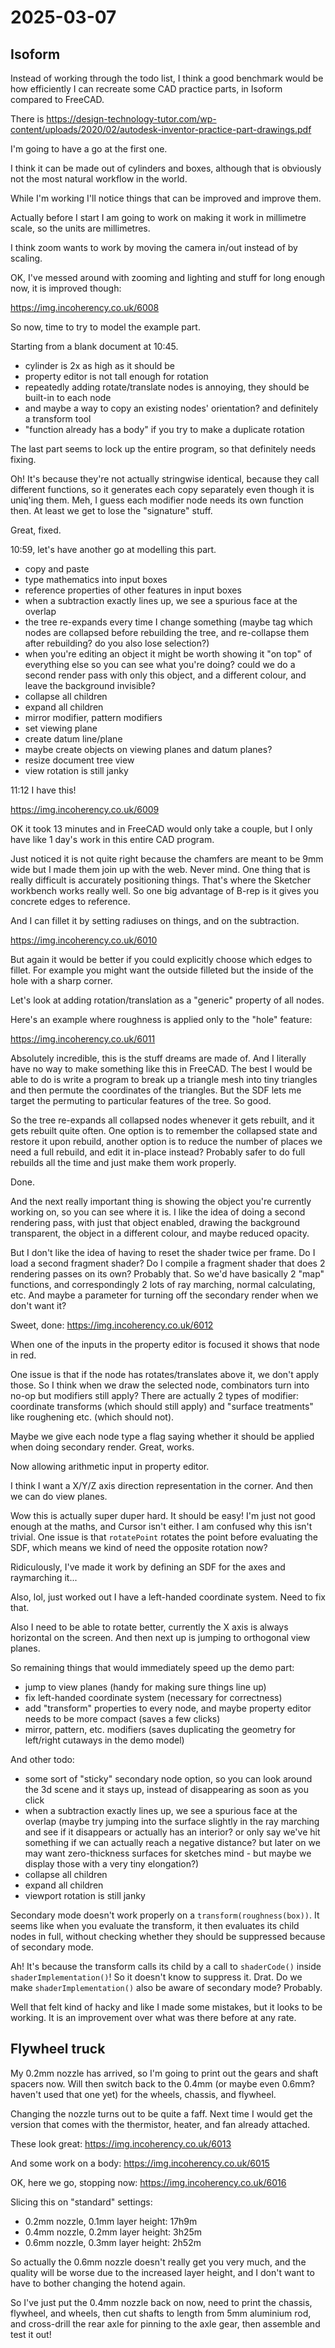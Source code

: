 # 2025-03-07

## Isoform

Instead of working through the todo list, I think a good benchmark would be how
efficiently I can recreate some CAD practice parts, in Isoform compared to FreeCAD.

There is https://design-technology-tutor.com/wp-content/uploads/2020/02/autodesk-inventor-practice-part-drawings.pdf

I'm going to have a go at the first one.

I think it can be made out of cylinders and boxes, although that is obviously not
the most natural workflow in the world.

While I'm working I'll notice things that can be improved and improve them.

Actually before I start I am going to work on making it work in millimetre scale,
so the units are millimetres.

I think zoom wants to work by moving the camera in/out instead of by scaling.

OK, I've messed around with zooming and lighting and stuff for long enough now,
it is improved though:

https://img.incoherency.co.uk/6008

So now, time to try to model the example part.

Starting from a blank document at 10:45.

 * cylinder is 2x as high as it should be
 * property editor is not tall enough for rotation
 * repeatedly adding rotate/translate nodes is annoying, they should be built-in to each node
 * and maybe a way to copy an existing nodes' orientation? and definitely a transform tool
 * "function already has a body" if you try to make a duplicate rotation

The last part seems to lock up the entire program, so that definitely needs fixing.

Oh! It's because they're not actually stringwise identical, because they call
different functions, so it generates each copy separately even though it is uniq'ing
them. Meh, I guess each modifier node needs its own function then. At least we
get to lose the "signature" stuff.

Great, fixed.

10:59, let's have another go at modelling this part.

 * copy and paste
 * type mathematics into input boxes
 * reference properties of other features in input boxes
 * when a subtraction exactly lines up, we see a spurious face at the overlap
 * the tree re-expands every time I change something (maybe tag which nodes are collapsed before rebuilding the tree, and re-collapse them after rebuilding? do you also lose selection?)
 * when you're editing an object it might be worth showing it "on top" of everything
else so you can see what you're doing? could we do a second render pass with only this object, and a different colour, and leave the background invisible?
 * collapse all children
 * expand all children
 * mirror modifier, pattern modifiers
 * set viewing plane
 * create datum line/plane
 * maybe create objects on viewing planes and datum planes?
 * resize document tree view
 * view rotation is still janky

11:12 I have this!

https://img.incoherency.co.uk/6009

OK it took 13 minutes and in FreeCAD would only take a couple, but I only have like
1 day's work in this entire CAD program.

Just noticed it is not quite right because the chamfers are meant to be 9mm wide
but I made them join up with the web. Never mind. One thing that is really difficult
is accurately positioning things. That's where the Sketcher workbench works really well.
So one big advantage of B-rep is it gives you concrete edges to reference.

And I can fillet it by setting radiuses on things, and on the subtraction.

https://img.incoherency.co.uk/6010

But again it would be better if you could explicitly choose which edges to fillet.
For example you might want the outside filleted but the inside of the hole with a sharp
corner.

Let's look at adding rotation/translation as a "generic" property of all nodes.

Here's an example where roughness is applied only to the "hole" feature:

https://img.incoherency.co.uk/6011

Absolutely incredible, this is the stuff dreams are made of. And I literally have no way
to make something like this in FreeCAD. The best I would be able to do is write a
program to break up a triangle mesh into tiny triangles and then permute the
coordinates of the triangles. But the SDF lets me target the permuting to particular
features of the tree. So good.

So the tree re-expands all collapsed nodes whenever it gets rebuilt, and it gets rebuilt
quite often. One option is to remember the collapsed state and restore it upon rebuild,
another option is to reduce the number of places we need a full rebuild, and edit it
in-place instead? Probably safer to do full rebuilds all the time and just make them
work properly.

Done.

And the next really important thing is showing the object you're currently working on,
so you can see where it is. I like the idea of doing a second rendering pass,
with just that object enabled, drawing the background transparent, the object in
a different colour, and maybe reduced opacity.

But I don't like the idea of having to reset the shader twice per frame. Do I load
a second fragment shader? Do I compile a fragment shader that does 2 rendering passes
on its own? Probably that. So we'd have basically 2 "map" functions, and correspondingly
2 lots of ray marching, normal calculating, etc. And maybe a parameter for turning
off the secondary render when we don't want it?

Sweet, done: https://img.incoherency.co.uk/6012

When one of the inputs in the property editor is focused it shows that node in red.

One issue is that if the node has rotates/translates above it, we don't apply those.
So I think when we draw the selected node, combinators turn into no-op but modifiers
still apply? There are actually 2 types of modifier: coordinate transforms (which should
still apply) and "surface treatments" like roughening etc. (which should not).

Maybe we give each node type a flag saying whether it should be applied when doing
secondary render. Great, works.

Now allowing arithmetic input in property editor.

I think I want a X/Y/Z axis direction representation in the corner. And then we can do
view planes.

Wow this is actually super duper hard. It should be easy! I'm just not good enough at
the maths, and Cursor isn't either. I am confused why this isn't trivial. One issue
is that `rotatePoint` rotates the point before evaluating the SDF, which means we
kind of need the opposite rotation now?

Ridiculously, I've made it work by defining an SDF for the axes and raymarching it...

Also, lol, just worked out I have a left-handed coordinate system. Need to fix that.

Also I need to be able to rotate better, currently the X axis is always horizontal
on the screen. And then next up is jumping to orthogonal view planes.

So remaining things that would immediately speed up the demo part:

 * jump to view planes (handy for making sure things line up)
 * fix left-handed coordinate system (necessary for correctness)
 * add "transform" properties to every node, and maybe property editor needs to be more compact (saves a few clicks)
 * mirror, pattern, etc. modifiers (saves duplicating the geometry for left/right cutaways in the demo model)

And other todo:

 * some sort of "sticky" secondary node option, so you can look around the 3d scene and it stays up, instead of disappearing as soon as you click
 * when a subtraction exactly lines up, we see a spurious face at the overlap (maybe try jumping into the surface slightly in the ray marching and see if it disappears or actually has an interior? or only say we've hit something if we can actually reach a negative distance? but later on we may want zero-thickness surfaces for sketches mind - but maybe we display those with a very tiny elongation?)
 * collapse all children
 * expand all children
 * viewport rotation is still janky

Secondary mode doesn't work properly on a `transform(roughness(box))`. It seems like
when you evaluate the transform, it then evaluates its child nodes in full, without
checking whether they should be suppressed because of secondary mode.

Ah! It's because the transform calls its child by a call to
`shaderCode()` inside `shaderImplementation()`! So it doesn't know to suppress it.
Drat. Do we make `shaderImplementation()` also be aware of secondary mode? Probably.

Well that felt kind of hacky and like I made some mistakes, but it looks to be working.
It is an improvement over what was there before at any rate.

## Flywheel truck

My 0.2mm nozzle has arrived, so I'm going to print out the gears and shaft spacers
now. Will then switch back to the 0.4mm (or maybe even 0.6mm? haven't used that one yet)
for the wheels, chassis, and flywheel.

Changing the nozzle turns out to be quite a faff. Next time I would get the version
that comes with the thermistor, heater, and fan already attached.

These look great: https://img.incoherency.co.uk/6013

And some work on a body: https://img.incoherency.co.uk/6015

OK, here we go, stopping now: https://img.incoherency.co.uk/6016

Slicing this on "standard" settings:

 * 0.2mm nozzle, 0.1mm layer height: 17h9m
 * 0.4mm nozzle, 0.2mm layer height: 3h25m
 * 0.6mm nozzle, 0.3mm layer height: 2h52m

So actually the 0.6mm nozzle doesn't really get you very much, and the quality will
be worse due to the increased layer height, and I don't want to have to bother
changing the hotend again.

So I've just put the 0.4mm nozzle back on now, need to print the chassis, flywheel, and wheels,
then cut shafts to length from 5mm aluminium rod, and cross-drill the rear
axle for pinning to the axle gear, then assemble and test it out!

